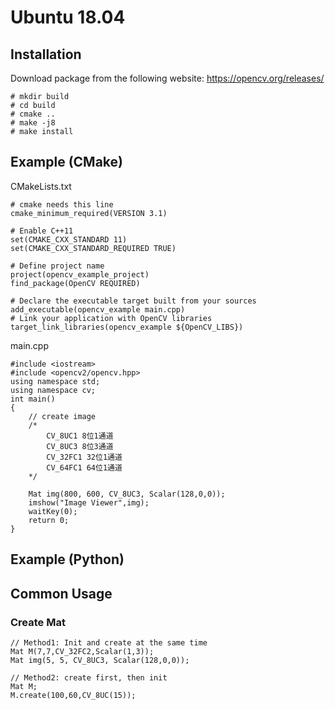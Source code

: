 #  Ubuntu 18.04  
## Installation  
Download package from the following website: https://opencv.org/releases/  
```
# mkdir build
# cd build
# cmake ..
# make -j8
# make install
```

## Example (CMake)
CMakeLists.txt
```
# cmake needs this line
cmake_minimum_required(VERSION 3.1)

# Enable C++11
set(CMAKE_CXX_STANDARD 11)
set(CMAKE_CXX_STANDARD_REQUIRED TRUE)

# Define project name
project(opencv_example_project)
find_package(OpenCV REQUIRED)

# Declare the executable target built from your sources
add_executable(opencv_example main.cpp)
# Link your application with OpenCV libraries
target_link_libraries(opencv_example ${OpenCV_LIBS})
```

main.cpp  
```
#include <iostream>
#include <opencv2/opencv.hpp>
using namespace std;
using namespace cv;
int main()
{
	// create image
	/*
		CV_8UC1 8位1通道
		CV_8UC3 8位3通道
		CV_32FC1 32位1通道
		CV_64FC1 64位1通道
	*/

	Mat img(800, 600, CV_8UC3, Scalar(128,0,0));	
	imshow("Image Viewer",img);
	waitKey(0);
	return 0;
}
```

## Example (Python)  


## Common Usage  
### Create Mat  
```
// Method1: Init and create at the same time
Mat M(7,7,CV_32FC2,Scalar(1,3));
Mat img(5, 5, CV_8UC3, Scalar(128,0,0));

// Method2: create first, then init
Mat M;
M.create(100,60,CV_8UC(15));
```